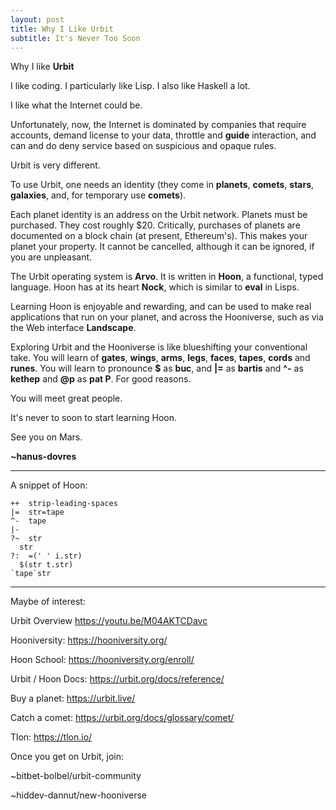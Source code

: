 ```yaml
---
layout: post
title: Why I Like Urbit
subtitle: It's Never Too Soon
---
```



Why I like **Urbit**

I like coding.  I particularly like Lisp.  I also like Haskell a lot.

I like what the Internet could be. 

Unfortunately, now, the Internet is dominated by companies that require accounts, demand license to your data, throttle and **guide** interaction, and can and do deny service based on suspicious and opaque rules.

Urbit is very different.

To use Urbit, one needs an identity (they come in **planets**, **comets**, **stars**, **galaxies**, and, for temporary use **comets**).

Each planet identity is an address on the Urbit network.  Planets must be purchased.  They cost roughly $20. Critically, purchases of planets are documented on a block chain (at present, Ethereum's). This makes your planet your property. It cannot be cancelled, although it can be ignored, if you are unpleasant.

The Urbit operating system is **Arvo**.  It is written in **Hoon**, a functional, typed language. Hoon has at its heart **Nock**, which is similar to **eval** in Lisps.

Learning Hoon is enjoyable and rewarding, and can be used to make real applications that run on your planet, and across the Hooniverse, such as via the Web interface **Landscape**.

Exploring Urbit and the Hooniverse is like blueshifting your conventional take. You will learn of **gates**, **wings**, **arms**, **legs**, **faces**, **tapes**, **cords** and **runes**. You will learn to pronounce **$** as **buc**, and **\|=** as **bartis** and **^-** as **kethep** and **@p** as **pat P**.  For good reasons.

You will meet great people.

It's never to soon to start learning Hoon.

See you on Mars.

**~hanus-dovres**

---

A snippet of Hoon:

```
++  strip-leading-spaces 
|=  str=tape
^-  tape
|- 
?~  str 
  str 
?:  =(' ' i.str) 
  $(str t.str) 
`tape`str 
```

---
Maybe of interest:

Urbit Overview  https://youtu.be/M04AKTCDavc

Hooniversity: https://hooniversity.org/

Hoon School: https://hooniversity.org/enroll/

Urbit / Hoon Docs: https://urbit.org/docs/reference/

Buy a planet: https://urbit.live/

Catch a comet: https://urbit.org/docs/glossary/comet/

Tlon: https://tlon.io/

Once you get on Urbit, join:

~bitbet-bolbel/urbit-community

~hiddev-dannut/new-hooniverse




